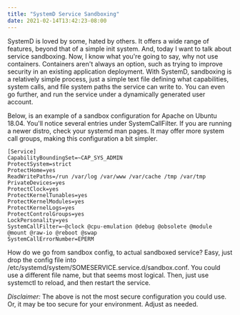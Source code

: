 ```yaml
---
title: "SystemD Service Sandboxing"
date: 2021-02-14T13:42:23-08:00
---
```


SystemD is loved by some, hated by others. It offers a wide range of features, beyond that of a simple init system. And, today I want to talk about service sandboxing. Now, I know what you're going to say, why not use containers. Containers aren't always an option, such as trying to improve security in an existing application deployment. With SystemD, sandboxing is a relatively simple process, just a simple text file defining what capabilities, system calls, and file system paths the service can write to. You can even go further, and run the service under a dynamically generated user account.

Below, is an example of a sandbox configuration for Apache on Ubuntu 18.04. You'll notice several entries under SystemCallFilter. If you are running a newer distro, check your systemd man pages. It may offer more system call groups, making this configuration a bit simpler.

	[Service]
	CapabilityBoundingSet=~CAP_SYS_ADMIN
	ProtectSystem=strict
	ProtectHome=yes
	ReadWritePaths=/run /var/log /var/www /var/cache /tmp /var/tmp
	PrivateDevices=yes
	ProtectClock=yes
	ProtectKernelTunables=yes
	ProtectKernelModules=yes
	ProtectKernelLogs=yes
	ProtectControlGroups=yes
	LockPersonality=yes
	SystemCallFilter=~@clock @cpu-emulation @debug @obsolete @module @mount @raw-io @reboot @swap
	SystemCallErrorNumber=EPERM

How do we go from sandbox config, to actual sandboxed service? Easy, just drop the config file into /etc/systemd/system/SOMESERVICE.service.d/sandbox.conf. You could use a different file name, but that seems most logical. Then, just use systemctl to reload, and then restart the service.

*Disclaimer:* The above is not the most secure configuration you could use. Or, it may be too secure for your environment. Adjust as needed.
